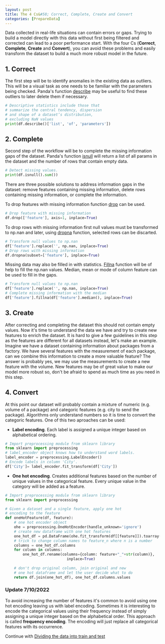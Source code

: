 ```yaml
---
layout: post
title: The 4 Cs&#58; Correct, Complete, Create and Convert
categories: [PrepareData]
---
```


Data collected in real-life situations can contain errors or gaps. Trying to build a model directly with this data without first being filtered and corrected can lead to a poor performance start. With the four Cs (**Correct**, **Complete**, **Create** and **Convert**), you can avoid these problems and easily transform the dataset to build a much more robust model in the future.

## 1. Correct
The first step will be to identify anomalies in the existing data as outliers. This will be a visual task as one needs to be familiar with the parameters being checked. Panda's function [describe](https://pandas.pydata.org/docs/reference/api/pandas.DataFrame.describe.html) may be useful to find these outliers to later delete them if necessary.

```python
# Descriptive statistics include those that
# summarize the central tendency, dispersion
# and shape of a dataset’s distribution, 
# excluding NaN values
print(df.describe()['list', 'of', 'parameters'])
```

## 2. Complete
Second step of the workflow will be to complete the missing information gaps of the dataset. Panda's function [isnull](https://pandas.pydata.org/docs/reference/api/pandas.DataFrame.isnull.html) will return a list of all params in the dataset and the number of rows that contain empty data.

```python
# Detect missing values.
print(df.isnull().sum())
```

There are three possible solutions to address information gaps in the dataset: remove features containing missing information, delete rows containing missing information, or complete the information.

To drop features with missing information function [drop](https://pandas.pydata.org/docs/reference/api/pandas.DataFrame.drop.html) can be used.

```python
# Drop feature with missing information
df.drop(['feature'], axis=1, inplace=True)
```

To drop rows with missing information first null values must be transformed to np.nan and later, using [dropna](https://pandas.pydata.org/docs/reference/api/pandas.DataFrame.dropna.html) function, selected rows can be discarted.
```python
# Transform null values to np.nan
df['feature'].replace('', np.nan, inplace=True)
# Drop rows with missing information
df.dropna(subset=['feature'], inplace=True)
```

Missing data may also be filled in with statistics. [Fillna](https://pandas.pydata.org/docs/reference/api/pandas.DataFrame.fillna.html) function will be of help to fill the np.nan values. Median, mean or mode of column feature can be used to fill in the gaps.

```python
# Transform null values to np.nan
df['feature'].replace('', np.nan, inplace=True)
# Complete missing information with the median
df['feature'].fillna(df['feature'].median(), inplace=True)
```

## 3. Create

After correcting and completing the dataset this should not contain empty values. Now it's time to understand the data we have and try to create new features to enrich the dataset. It is hard to give a few guidelines in this step as the features are different for all datasets instead, let's make an example. Imagine we have a dataset containing information about packages from a factory. We have several features with the measurement of each package, can we combine this information to create a more valuable feature? The answer is probably yes, we may use the measurements to create a new feature with the volume. New features may be of great value to make our model more robust so, don't be afraid to spend as much time as you need in this step.

## 4. Convert

At this point our dataset will probably contain a mixture of numeric (e.g. volume of a package) and categoric features (e.g. city to send the package). Algorithms only understand numbers so it is time to convert the categoric features. One of this two aproaches can be used:

* **Label encoding**. Each label is assigned a unique integer based on alphabetical ordering.

```python
# Import preprocessing module from sklearn library
from sklearn import preprocessing
# label_encoder object knows how to understand word labels. 
label_encoder = preprocessing.LabelEncoder()
# Encode labels in column 'City'. 
df['City']= label_encoder.fit_transform(df['City'])
```

* **One hot encoding**. Creates additional features based on the number of unique values in the categorical feature. Every unique value in the category will be added as a feature. 

```python
# Import preprocessing module from sklearn library
from sklearn import preprocessing

# Given a dataset and a single feature, apply one hot 
# encoding to the feature
def oneHotFeature(df, feature):
    # one hot encoder object
    ohe = preprocessing.OneHotEncoder(handle_unknown='ignore')
    # create new dataframe with one hot features
    one_hot_df = pd.DataFrame(ohe.fit_transform(df[[feature]]).toarray())
    # trick to change column names to feature_n where n is a number
    columns = one_hot_df.columns
    for column in columns:
        one_hot_df.rename(columns={column: feature+"_"+str(column)},
         					inplace=True)
    
    # don't drop original column, join original and new 
    # one hot dataframe and let the user decide what to do
    return df.join(one_hot_df), one_hot_df.columns.values
``` 

### Update 7/10/2022

To avoid increasing the number of features it's common to avoid using one hot encoding leaving us with label encoding. Sometimes it is interesting to encode the categorical values using their frequency instead of simply assigning a unique integer based on the alphabetical order. This approach is called **frequency encoding**. The encoding will just replace all categorical features with its occurrence.

Continue with [Dividing the data into train and test](/train-test/)